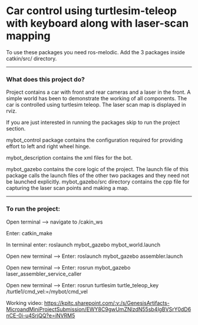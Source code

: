 # Car control using turtlesim-teleop with keyboard along with laser-scan mapping

To use these packages you need ros-melodic. 
Add the 3 packages inside catkin/src/ directory.

----------------------------------------------------------------------------------------------------
### What does this project do?
Project contains a car with front and rear cameras and a laser in the front. A simple world has been
to demonstrate the working of all components. The car is controlled using turtlesim teleop. The laser
scan map is displayed in rviz. 

If you are just interested in running the packages skip to run the project section.

mybot_control package contains the configuration required for providing effort to left and right wheel 
hinge.

mybot_description contains the xml files for the bot.

mybot_gazebo contains the core logic of the project. The launch file of this package calls the launch 
files of the other two packages and they need not be launched explicitly. mybot_gazebo/src directory
contains the cpp file for capturing the laser scan points and making a map.

----------------------------------------------------------------------------------------------------
### To run the project:
Open terminal --> navigate to /cakin_ws 

Enter: catkin_make

In terminal enter: roslaunch mybot_gazebo mybot_world.launch

Open new terminal --> Enter: roslaunch mybot_gazebo assembler.launch

Open new terminal --> Enter: rosrun mybot_gazebo laser_assembler_service_caller

Open new terminal --> Enter: rosrun turtlesim turtle_teleop_key /turtle1/cmd_vel:=/mybot/cmd_vel 

Working video: https://kpitc.sharepoint.com/:v:/s/GenesisArtifacts-MicroandMiniProjectSubmission/EWY8C9gwUmZNlzdN55sb4lgBVSrY0dD6nCE-0i-u4SrjQQ?e=iNVRM5
